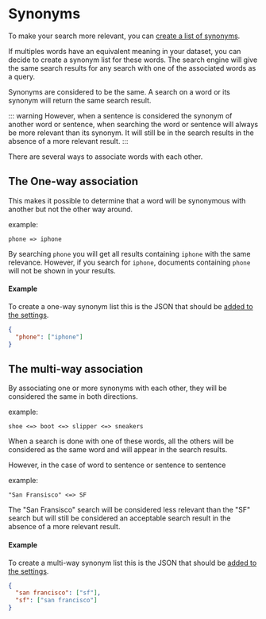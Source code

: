 # Synonyms

To make your search more relevant, you can [create a list of synonyms](/references/synonyms.md#update-synonyms).

If multiples words have an equivalent meaning in your dataset, you can decide to create a synonym list for these words. The search engine will give the same search results for any search with one of the associated words as a query.

Synonyms are considered to be the same.
A search on a word or its synonym will return the same search result.

::: warning
However, when a sentence is considered the synonym of another word or sentence, when searching the word or sentence will always be more relevant than its synonym. It will still be in the search results in the absence of a more relevant result.
:::

There are several ways to associate words with each other.

## The One-way association

This makes it possible to determine that a word will be synonymous with another but not the other way around.

example:

```
phone => iphone
```

By searching `phone` you will get all results containing `iphone` with the same relevance. However, if you search for `iphone`, documents containing `phone` will not be shown in your results.

#### Example

To create a one-way synonym list this is the JSON that should be [added to the settings](/references/synonyms.md#update-synonyms).

```json
{
  "phone": ["iphone"]
}
```

## The multi-way association

By associating one or more synonyms with each other, they will be considered the same in both directions.

example:

```
shoe <=> boot <=> slipper <=> sneakers
```

When a search is done with one of these words, all the others will be considered as the same word and will appear in the search results.

However, in the case of word to sentence or sentence to sentence

example:

```
"San Fransisco" <=> SF
```

The "San Fransisco" search will be considered less relevant than the "SF" search but will still be considered an acceptable search result in the absence of a more relevant result.

#### Example

To create a multi-way synonym list this is the JSON that should be [added to the settings](/references/synonyms.md#update-synonyms).

```json
{
  "san francisco": ["sf"],
  "sf": ["san francisco"]
}
```
